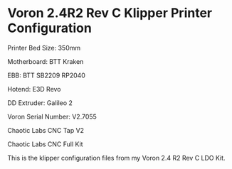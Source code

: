# Voron 2.4R2 Rev C Klipper Printer Configuration

Printer Bed Size:  350mm

Motherboard:  BTT Kraken

EBB:  BTT SB2209 RP2040

Hotend:  E3D Revo

DD Extruder:  Galileo 2

Voron Serial Number:  V2.7055

Chaotic Labs CNC Tap V2

Chaotic Labs CNC Full Kit

This is the klipper configuration files from my Voron 2.4 R2 Rev C LDO Kit.
